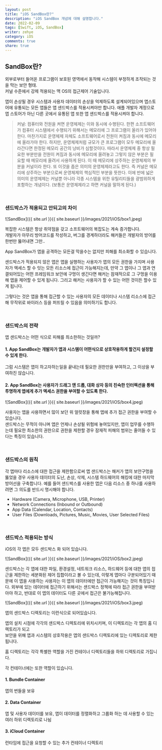 ```yaml
---
layout: post
title: "iOS SandBox란?"
description: "iOS SandBox 개념에 대해 설명합니다."
date: 2022-02-09
tags: [Swift, iOS, SandBox]
writer: zehye
category: iOS
comments: true
share: true
---
```



## SandBox란?

외부로부터 들어온 프로그램이 보호된 영역에서 동작해 시스템이 부정하게 조작되는 것을 막는 보안 형태.<br>
커널 수준에서 강제 적용되는 맥 OS의 접근제어 기술입니다.

앱이 손상될 경우 시스템과 사용자 데이터의 손상을 억제하도록 설계되어있으며 앱스토어에 유통되는 모든 앱들은 앱 샌드박스를 적용시켜야만 합니다. 애플 개발자 계정으로 앱 스토어가 아닌 다른 곳에서 유통된 앱 또한 앱 샌드박스를 적용시켜야 합니다.

> 커널: 컴퓨터와 전원을 켜면 운영체제는 이와 동시에 수행된다. 한편 소프트웨어가 컴퓨터 시스템에서 수행되기 위해서는 메모리에 그 프로그램이 올라가 있어야 한다. 마찬가지로 운영체제 자체도 소프트웨어로서 전원이 켜짐과 동시에 메모리에 올라가야 한다. 하지만, 운영체제처럼 규모가 큰 프로그램이 모두 메모리에 올라간다면 한정된 메모리 공간의 낭비가 심할것이다. 따라서 운영체제 중 항상 필요한 부분만을 전원이 켜짐과 동시에 메모리에 올려놓고 그렇지 않은 부분은 필요할 때 메모리에 올려서 사용하게 된다. 이 때 메모리에 상주하는 운영체제의 부분을 커널이라 한다. 또 이것을 좁은 의미의 운영체제라고도 한다. 즉 커널은 메모리에 상주하는 부분으로써 운영체제의 핵심적인 부분을 뜻한다. 이에 반에 넓은 의미의 운영체제는 커널뿐 아니라 각종 시스템을 위한 유틸리티들을 광범위하게 포함하는 개념이다. (보통은 운영체제라고 하면 커널을 말하게 된다.)


<br/>


### 샌드박스가 적용되고 안되고의 차이

![SandBox]({{ site.url }}{{ site.baseurl }}/images/2021/iOS/box1.jpeg)

복잡한 시스템은 항상 취약점을 갖고 소프트웨어의 복잡도는 계속 증가합니다. <br>
개발자가 아무리 방어코드를 작성하고, 버그를 경계하더라도 해커들은 개발자의 방어를 한번만 뚫어내면 그만..

App SandBox가 앱을 공격하는 모든걸 막을수는 없지만 피해를 최소화할 수 있습니다.

샌드박스가 적용되지 않은 앱은 앱을 실행하는 사용자가 앱의 모든 권한을 가지며 사용자가 액세스 할 수 잇는 모든 리소스에 접근이 가능해지는데, 만약 그 앱이나 그 앱과 연결되어있는 어떤 프레임워크 보안에 구멍이 생긴다면 해커는 잠재적으로 그 구멍을 이용해 앱을 제어할 수 있게 됩니다. 그리고 해커는 사용자가 할 수 있는 어떤 것이든 할수 있게 됩니다.

그렇다는 것은 앱을 통해 접근할 수 있는 사용자의 모든 데이터나 시스템 리소스에 접근해 무작위로 바이러스 등을 퍼뜨릴 수 있음을 의미하기도 합니다.


<br/>


### 샌드박스의 전략

앱 샌드박스는 어떤 식으로 피해를 최소한하는 것일까?

#### 1. App SandBox는 개발자가 앱과 시스템이 어떤식으로 상호작용하게 할건지 설정할 수 있게 한다.

그럼 시스템은 앱이 하고자하는일을 끝내는데 필요한 권한만을 부여하고, 그 이상을 부여하진 않습니다.

#### 2. App SandBox는 사용자가 드래그 앤 드롭, 대화 상자 등의 친숙한 인터렉션을 통해 투명하게 앱에게 추가 엑세스 권한을 부여할 수 있도록 한다.

![SandBox]({{ site.url }}{{ site.baseurl }}/images/2021/iOS/box4.jpeg)


사용자는 앱을 사용하면서 많이 보던 위 얼럿창을 통해 앱에 추가 접근 권한을 부여할 수 있습니다. <br>
샌드박스는 무적이 아니며 앱은 언제나 손상될 위험에 놓여있지만, 앱이 업무를 수행하는데 필요한 최소한의 권한으로 권한을 제한할 경우 잠재적 피해의 범위는 줄어들 수 있다는 특징이 있습니다.


<br/>


### 샌드박스의 원칙

각 앱마다 리소스에 대한 접근을 제한함으로써 앱 샌드박스는 해커가 앱의 보안구멍을 뚫었을 경우 사용자 데이터의 도난, 손상, 삭제, 시스템 하드웨어의 해킹에 대한 마지막 방어선을 구축합니다. 예를 들어 샌드박스를 사용한 앱은 다음 리소스 중 하나를 사용하려면 그 의도를 반드시 명시해야 합니다.

- Hardware (Camera, Microphone, USB, Printer)
- Network Connections (Inbound or Outbound)
- App Data (Calendar, Location, Contacts)
- User Files (Downloads, Pictures, Music, Movies, User Selected Files)


<br/>


### 샌드박스 적용되는 방식

iOS의 각 앱은 모두 샌드박스 화 되어 있습니다.

![SandBox]({{ site.url }}{{ site.baseurl }}/images/2021/iOS/box2.jpeg)

샌드박스는 각 앱에 대한 파일, 환경설정, 네트워크 리소스, 하드웨어 등에 대한 앱의 접근을 제한하는 세분화된 제어 집합이라고 볼 수 있는데, 이렇게 앱마다 구분되어있기 때문에 이 앱을 사용하는 사용자는 이 앱의 데이터에만 접근이 가능해지는 것이 특징입니다. 외부에 있는 데이터에 접근하기 위해서는 샌드박스 정책에 따라 접근 권한을 부여받아야 하고, 반대로 이 앱의 데이터도 다른 곳에서 접근은 불가능해집니다.


![SandBox]({{ site.url }}{{ site.baseurl }}/images/2021/iOS/box3.jpeg)

앱의 샌드박스 디렉토리는 이런식으로 되어있습니다.

앱의 설치 시점에 각각의 샌드박스 디렉토리에 위치시키며, 이 디렉토리는 각 앱의 홈 디렉토리가 되고<br>
보안을 위해 앱과 시스템의 상호작용은 앱의 샌드박스 디렉토리에 있는 디렉토리로 제한됩니다.

홈 디렉토리는 각각 특별한 역할을 가진 컨테이너 디렉토리들을 하위 디렉토리로 가집니다.

각 컨테이너에는 또한 역할이 있습니다.


#### 1. Bundle Container

앱의 번들을 보유

#### 2. Data Container

앱 및 사용자 데이터를 보유, 앱이 데이터를 정렬화하고 그룹화 하는 데 사용할 수 있는 여러 하위 디렉토리로 나뉨

#### 3. iCloud Container

런타임에 접근을 요청할 수 있는 추가 컨테이너 디렉토리
